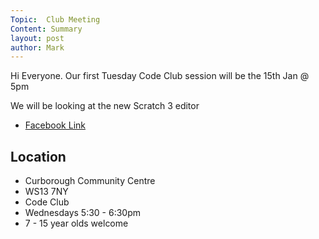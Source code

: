 ```yaml
---
Topic:  Club Meeting
Content: Summary
layout: post
author: Mark
---
```

Hi Everyone. Our first Tuesday Code Club session will be the 15th Jan @ 5pm

We will be looking at the new Scratch 3 editor



* [Facebook Link](https://www.facebook.com/1481985248595237/posts/1862606550533103/)

## Location

* Curborough Community Centre
* WS13 7NY
* Code Club
* Wednesdays 5:30 - 6:30pm
* 7 - 15 year olds welcome

